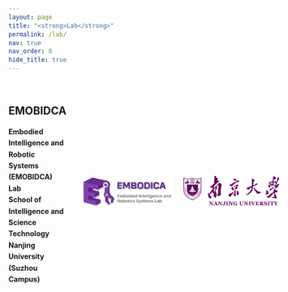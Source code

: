 ```yaml
---
layout: page
title: "<strong>Lab</strong>"
permalink: /lab/
nav: true
nav_order: 8
hide_title: true
---
```



<!-- <div style="display: flex; align-items: center; justify-content: space-between;">
  <div style="flex: 1;">
    <h2><strong>EMOBIDCA</strong></h2>
    <p>
      <strong>Embodied Intelligence and Robotic Systems (EMOBIDCA) Lab</strong>
      <strong>School of Intelligence and Science Technology</strong>
      <strong>Nanjing University (Suzhou Campus)</strong>
    </p>
  </div>
  <div style="flex: 0 0 150px; text-align: right; padding-left: 20px;">
    <img src="/assets/img/Lab_Logo.png" alt="Lab Logo" style="max-width: 200%; height: auto;">
    <img src="/assets/img/nju_logo.png" alt="Lab Logo" style="max-width: 200%; height: auto;">
  </div>
</div> -->

<div style="display: flex; align-items: center; justify-content: space-between; gap: 30px; padding: 20px 0;">
  <!-- 左边文字 -->
  <div style="flex: 1;">
    <h2><strong>EMOBIDCA</strong></h2>
    <p style="line-height: 1.6;">
      <strong>Embodied Intelligence and Robotic Systems (EMOBIDCA) Lab</strong><br>
      <strong>School of Intelligence and Science Technology</strong><br>
      <strong>Nanjing University (Suzhou Campus)</strong>
    </p>
  </div>

  <!-- 右边两个 logo -->
  <div style="display: flex; gap: 20px; align-items: center; flex-shrink: 0;">
    <img src="/assets/img/Lab_Logo.png" alt="Lab Logo" style="height: 60px; max-width: 100%;">
    <img src="/assets/img/nju_logo.jpg" alt="NJU Logo" style="height: 60px; max-width: 100%;">
  </div>
</div>
